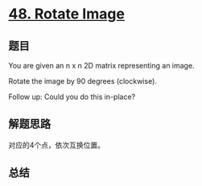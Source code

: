 # [48. Rotate Image](https://leetcode-cn.com/problems/rotate-image/)

## 题目
You are given an n x n 2D matrix representing an image.

Rotate the image by 90 degrees (clockwise).

Follow up:
Could you do this in-place?

## 解题思路
对应的4个点，依次互换位置。

## 总结


